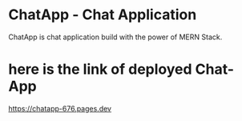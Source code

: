 # ChatApp - Chat Application 
ChatApp is chat application build with the power of MERN Stack.

# here is the link of deployed Chat-App
https://chatapp-676.pages.dev
